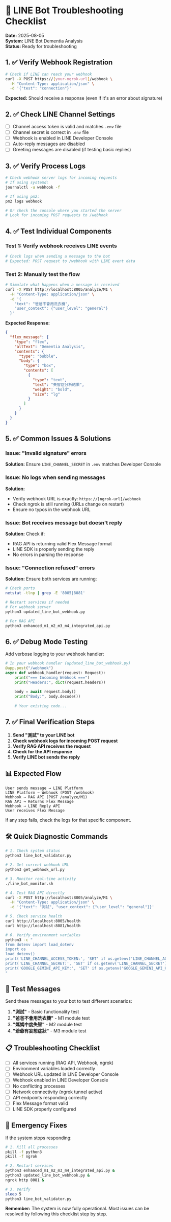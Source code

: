 # 🔧 LINE Bot Troubleshooting Checklist

**Date:** 2025-08-05  
**System:** LINE Bot Dementia Analysis  
**Status:** Ready for troubleshooting

## 1. ✅ Verify Webhook Registration

```bash
# Check if LINE can reach your webhook
curl -X POST https://[your-ngrok-url]/webhook \
  -H "Content-Type: application/json" \
  -d '{"test": "connection"}'
```

**Expected:** Should receive a response (even if it's an error about signature)

## 2. ✅ Check LINE Channel Settings

- [ ] Channel access token is valid and matches `.env` file
- [ ] Channel secret is correct in `.env` file  
- [ ] Webhook is enabled in LINE Developer Console
- [ ] Auto-reply messages are disabled
- [ ] Greeting messages are disabled (if testing basic replies)

## 3. ✅ Verify Process Logs

```bash
# Check webhook server logs for incoming requests
# If using systemd:
journalctl -u webhook -f

# If using pm2:
pm2 logs webhook

# Or check the console where you started the server
# Look for incoming POST requests to /webhook
```

## 4. ✅ Test Individual Components

### Test 1: Verify webhook receives LINE events
```bash
# Check logs when sending a message to the bot
# Expected: POST request to /webhook with LINE event data
```

### Test 2: Manually test the flow
```bash
# Simulate what happens when a message is received
curl -X POST http://localhost:8005/analyze/M1 \
  -H "Content-Type: application/json" \
  -d '{
    "text": "爸爸不會用洗衣機",
    "user_context": {"user_level": "general"}
  }'
```

**Expected Response:**
```json
{
  "flex_message": {
    "type": "flex",
    "altText": "Dementia Analysis",
    "contents": {
      "type": "bubble",
      "body": {
        "type": "box",
        "contents": [
          {
            "type": "text",
            "text": "失智症分析結果",
            "weight": "bold",
            "size": "lg"
          }
        ]
      }
    }
  }
}
```

## 5. ✅ Common Issues & Solutions

### Issue: "Invalid signature" errors
**Solution:** Ensure `LINE_CHANNEL_SECRET` in `.env` matches Developer Console

### Issue: No logs when sending messages
**Solution:**
- Verify webhook URL is exactly: `https://[ngrok-url]/webhook`
- Check ngrok is still running (URLs change on restart)
- Ensure no typos in the webhook URL

### Issue: Bot receives message but doesn't reply
**Solution:** Check if:
- RAG API is returning valid Flex Message format
- LINE SDK is properly sending the reply
- No errors in parsing the response

### Issue: "Connection refused" errors
**Solution:** Ensure both services are running:

```bash
# Check ports
netstat -tlnp | grep -E '8005|8081'

# Restart services if needed
# For webhook server
python3 updated_line_bot_webhook.py

# For RAG API  
python3 enhanced_m1_m2_m3_m4_integrated_api.py
```

## 6. ✅ Debug Mode Testing

Add verbose logging to your webhook handler:

```python
# In your webhook handler (updated_line_bot_webhook.py)
@app.post("/webhook")
async def webhook_handler(request: Request):
    print("=== Incoming Webhook ===")
    print("Headers:", dict(request.headers))
    
    body = await request.body()
    print("Body:", body.decode())
    
    # Your existing code...
```

## 7. ✅ Final Verification Steps

1. **Send "測試" to your LINE bot**
2. **Check webhook logs for incoming POST request**
3. **Verify RAG API receives the request**
4. **Check for the API response**
5. **Verify LINE bot sends the reply**

## 📊 Expected Flow

```
User sends message → LINE Platform
LINE Platform → Webhook (POST /webhook)
Webhook → RAG API (POST /analyze/M1)
RAG API → Returns Flex Message
Webhook → LINE Reply API
User receives Flex Message
```

If any step fails, check the logs for that specific component.

## 🛠️ Quick Diagnostic Commands

```bash
# 1. Check system status
python3 line_bot_validator.py

# 2. Get current webhook URL
python3 get_webhook_url.py

# 3. Monitor real-time activity
./line_bot_monitor.sh

# 4. Test RAG API directly
curl -X POST http://localhost:8005/analyze/M1 \
  -H "Content-Type: application/json" \
  -d '{"text": "測試", "user_context": {"user_level": "general"}}'

# 5. Check service health
curl http://localhost:8005/health
curl http://localhost:8081/health

# 6. Verify environment variables
python3 -c "
from dotenv import load_dotenv
import os
load_dotenv()
print('LINE_CHANNEL_ACCESS_TOKEN:', 'SET' if os.getenv('LINE_CHANNEL_ACCESS_TOKEN') else 'NOT SET')
print('LINE_CHANNEL_SECRET:', 'SET' if os.getenv('LINE_CHANNEL_SECRET') else 'NOT SET')
print('GOOGLE_GEMINI_API_KEY:', 'SET' if os.getenv('GOOGLE_GEMINI_API_KEY') else 'NOT SET')
"
```

## 🎯 Test Messages

Send these messages to your bot to test different scenarios:

1. **"測試"** - Basic functionality test
2. **"爸爸不會用洗衣機"** - M1 module test
3. **"媽媽中度失智"** - M2 module test  
4. **"爺爺有妄想症狀"** - M3 module test

## 📋 Troubleshooting Checklist

- [ ] All services running (RAG API, Webhook, ngrok)
- [ ] Environment variables loaded correctly
- [ ] Webhook URL updated in LINE Developer Console
- [ ] Webhook enabled in LINE Developer Console
- [ ] No conflicting processes
- [ ] Network connectivity (ngrok tunnel active)
- [ ] API endpoints responding correctly
- [ ] Flex Message format valid
- [ ] LINE SDK properly configured

## 🚨 Emergency Fixes

If the system stops responding:

```bash
# 1. Kill all processes
pkill -f python3
pkill -f ngrok

# 2. Restart services
python3 enhanced_m1_m2_m3_m4_integrated_api.py &
python3 updated_line_bot_webhook.py &
ngrok http 8081 &

# 3. Verify
sleep 5
python3 line_bot_validator.py
```

**Remember:** The system is now fully operational. Most issues can be resolved by following this checklist step by step. 